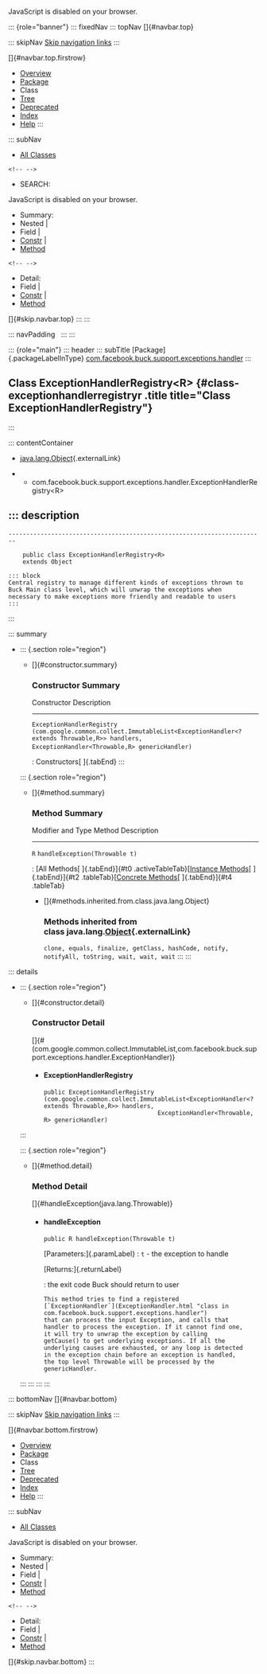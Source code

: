 <div>

JavaScript is disabled on your browser.

</div>

::: {role="banner"}
::: fixedNav
::: topNav
[]{#navbar.top}

::: skipNav
[Skip navigation links](#skip.navbar.top "Skip navigation links")
:::

[]{#navbar.top.firstrow}

-   [Overview](../../../../../../index.html)
-   [Package](package-summary.html)
-   Class
-   [Tree](package-tree.html)
-   [Deprecated](../../../../../../deprecated-list.html)
-   [Index](../../../../../../index-all.html)
-   [Help](../../../../../../help-doc.html)
:::

::: subNav
-   [All Classes](../../../../../../allclasses.html)

```{=html}
<!-- -->
```
-   SEARCH:

<div>

<div>

JavaScript is disabled on your browser.

</div>

</div>

<div>

-   Summary: 
-   Nested \| 
-   Field \| 
-   [Constr](#constructor.summary) \| 
-   [Method](#method.summary)

```{=html}
<!-- -->
```
-   Detail: 
-   Field \| 
-   [Constr](#constructor.detail) \| 
-   [Method](#method.detail)

</div>

[]{#skip.navbar.top}
:::
:::

::: navPadding
 
:::
:::

::: {role="main"}
::: header
::: subTitle
[Package]{.packageLabelInType} [com.facebook.buck.support.exceptions.handler](package-summary.html)
:::

## Class ExceptionHandlerRegistry\<R\> {#class-exceptionhandlerregistryr .title title="Class ExceptionHandlerRegistry"}
:::

::: contentContainer
-   [java.lang.Object](http://docs.oracle.com/javase/7/docs/api/java/lang/Object.html?is-external=true "class or interface in java.lang"){.externalLink}

-   -   com.facebook.buck.support.exceptions.handler.ExceptionHandlerRegistry\<R\>

::: description
-   

    ------------------------------------------------------------------------

        public class ExceptionHandlerRegistry<R>
        extends Object

    ::: block
    Central registry to manage different kinds of exceptions thrown to
    Buck Main class level, which will unwrap the exceptions when
    necessary to make exceptions more friendly and readable to users
    :::
:::

::: summary
-   ::: {.section role="region"}
    -   []{#constructor.summary}

        ### Constructor Summary

          Constructor                                                                                                                                                                                   Description
          --------------------------------------------------------------------------------------------------------------------------------------------------------------------------------------------- -------------
          `ExceptionHandlerRegistry​(com.google.common.collect.ImmutableList<ExceptionHandler<? extends Throwable,​R>> handlers,                         ExceptionHandler<Throwable,​R> genericHandler)`    

          : Constructors[ ]{.tabEnd}
    :::

    ::: {.section role="region"}
    -   []{#method.summary}

        ### Method Summary

          Modifier and Type   Method                           Description
          ------------------- -------------------------------- -------------
          `R`                 `handleException​(Throwable t)`    

          : [All Methods[ ]{.tabEnd}]{#t0 .activeTableTab}[[Instance
          Methods](javascript:show(2);)[ ]{.tabEnd}]{#t2
          .tableTab}[[Concrete
          Methods](javascript:show(8);)[ ]{.tabEnd}]{#t4 .tableTab}

        -   []{#methods.inherited.from.class.java.lang.Object}

            ### Methods inherited from class java.lang.[Object](http://docs.oracle.com/javase/7/docs/api/java/lang/Object.html?is-external=true "class or interface in java.lang"){.externalLink}

            `clone, equals, finalize, getClass, hashCode, notify, notifyAll, toString, wait, wait, wait`
    :::
:::

::: details
-   ::: {.section role="region"}
    -   []{#constructor.detail}

        ### Constructor Detail

        []{#<init>(com.google.common.collect.ImmutableList,com.facebook.buck.support.exceptions.handler.ExceptionHandler)}

        -   #### ExceptionHandlerRegistry

                public ExceptionHandlerRegistry​(com.google.common.collect.ImmutableList<ExceptionHandler<? extends Throwable,​R>> handlers,
                                                ExceptionHandler<Throwable,​R> genericHandler)
    :::

    ::: {.section role="region"}
    -   []{#method.detail}

        ### Method Detail

        []{#handleException(java.lang.Throwable)}

        -   #### handleException

            ``` methodSignature
            public R handleException​(Throwable t)
            ```

            [Parameters:]{.paramLabel}
            :   `t` - the exception to handle

            [Returns:]{.returnLabel}

            :   the exit code Buck should return to user

                This method tries to find a registered
                [`ExceptionHandler`](ExceptionHandler.html "class in com.facebook.buck.support.exceptions.handler")
                that can process the input Exception, and calls that
                handler to process the exception. If it cannot find one,
                it will try to unwrap the exception by calling
                getCause() to get underlying exceptions. If all the
                underlying causes are exhausted, or any loop is detected
                in the exception chain before an exception is handled,
                the top level Throwable will be processed by the
                genericHandler.
    :::
:::
:::
:::

::: bottomNav
[]{#navbar.bottom}

::: skipNav
[Skip navigation links](#skip.navbar.bottom "Skip navigation links")
:::

[]{#navbar.bottom.firstrow}

-   [Overview](../../../../../../index.html)
-   [Package](package-summary.html)
-   Class
-   [Tree](package-tree.html)
-   [Deprecated](../../../../../../deprecated-list.html)
-   [Index](../../../../../../index-all.html)
-   [Help](../../../../../../help-doc.html)
:::

::: subNav
-   [All Classes](../../../../../../allclasses.html)

<div>

<div>

JavaScript is disabled on your browser.

</div>

</div>

<div>

-   Summary: 
-   Nested \| 
-   Field \| 
-   [Constr](#constructor.summary) \| 
-   [Method](#method.summary)

```{=html}
<!-- -->
```
-   Detail: 
-   Field \| 
-   [Constr](#constructor.detail) \| 
-   [Method](#method.detail)

</div>

[]{#skip.navbar.bottom}
:::

